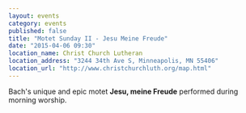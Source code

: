 ```yaml
---
layout: events
category: events
published: false
title: "Motet Sunday II - Jesu Meine Freude"
date: "2015-04-06 09:30"
location_name: Christ Church Lutheran
location_address: "3244 34th Ave S, Minneapolis, MN 55406"
location_url: "http://www.christchurchluth.org/map.html"
---
```


Bach's unique and epic motet **Jesu, meine Freude** performed during morning worship.
